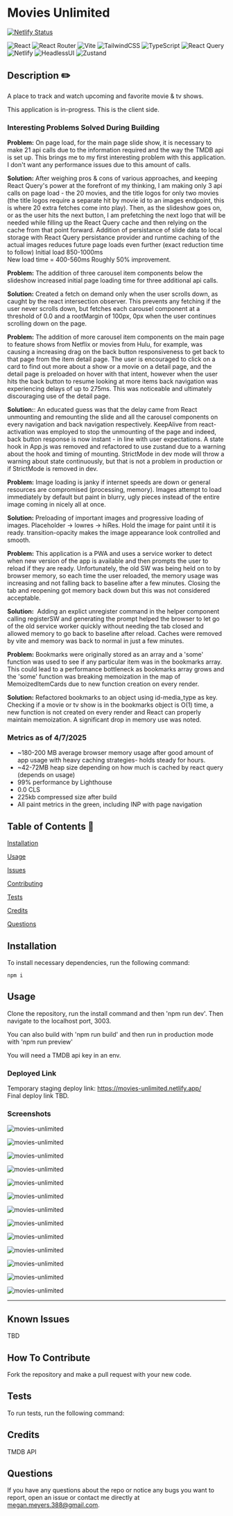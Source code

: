 # Movies Unlimited

[![Netlify Status](https://api.netlify.com/api/v1/badges/36a5b248-ff33-41d8-9cec-1ae640723a50/deploy-status)](https://app.netlify.com/sites/movies-unlimited/deploys)

![React](https://img.shields.io/badge/react-%2320232a.svg?style=for-the-badge&logo=react&logoColor=%2361DAFB) ![React Router](https://img.shields.io/badge/React_Router-CA4245?style=for-the-badge&logo=react-router&logoColor=white) ![Vite](https://img.shields.io/badge/vite-%23646CFF.svg?style=for-the-badge&logo=vite&logoColor=white) ![TailwindCSS](https://img.shields.io/badge/tailwindcss-%2338B2AC.svg?style=for-the-badge&logo=tailwind-css&logoColor=white) ![TypeScript](https://img.shields.io/badge/typescript-%23007ACC.svg?style=for-the-badge&logo=typescript&logoColor=white) ![React Query](https://img.shields.io/badge/-React%20Query-FF4154?style=for-the-badge&logo=react%20query&logoColor=white) ![Netlify](https://img.shields.io/badge/Netlify-00C7B7?style=for-the-badge&logo=netlify&logoColor=white) ![HeadlessUI](https://img.shields.io/badge/Headless%20UI-66E3FF.svg?style=for-the-badge&logo=Headless-UI&logoColor=black) ![Zustand](https://img.shields.io/badge/react%20zustand-%2320232a.svg?style=for-the-badge&logo=react&logoColor=%2361DAFB)

## Description ✏️

A place to track and watch upcoming and favorite movie & tv shows.

This application is in-progress. This is the client side.

### Interesting Problems Solved During Building

**Problem:** On page load, for the main page slide show, it is necessary to make 21 api calls due to the information required and the way the TMDB api is set up. This brings me to my first interesting problem with this application. I don't want any performance issues due to this amount of calls.

**Solution:** After weighing pros & cons of various approaches, and keeping React Query's power at the forefront of my thinking, I am making only 3 api calls on page load - the 20 movies, and the title logos for only two movies (the title logos require a separate hit by movie id to an images endpoint, this is where 20 extra fetches come into play). Then, as the slideshow goes on, or as the user hits the next button, I am prefetching the next logo that will be needed while filling up the React Query cache and then relying on the cache from that point forward. Addition of persistance of slide data to local storage with React Query persistance provider and runtime caching of the actual images reduces future page loads even further (exact reduction time to follow)
Initial load 850-1000ms  
 New load time = 400-560ms Roughly 50% improvement.

**Problem:** The addition of three carousel item components below the slideshow increased initial page loading time for three additional api calls.

**Solution:** Created a fetch on demand only when the user scrolls down, as caught by the react intersection observer. This prevents any fetching if the user never scrolls down, but fetches each carousel component at a threshold of 0.0 and a rootMargin of 100px, 0px when the user continues scrolling down on the page.

**Problem:** The addition of more carousel item components on the main page to feature shows from Netflix or movies from Hulu, for example, was causing a increasing drag on the back button responsiveness to get back to that page from the item detail page. The user is encouraged to click on a card to find out more about a show or a movie on a detail page, and the detail page is preloaded on hover with that intent, however when the user hits the back button to resume looking at more items back navigation was experiencing delays of up to 275ms. This was noticeable and ultimately discouraging use of the detail page.

**Solution:**: An educated guess was that the delay came from React unmounting and remounting the slide and all the carousel components on every navigation and back navigation respectively. KeepAlive from react-activation was employed to stop the unmounting of the page and indeed, back button response is now instant - in line with user expectations. A state hook in App.js was removed and refactored to use zustand due to a warning about the hook and timing of mounting. StrictMode in dev mode will throw a warning about state continuously, but that is not a problem in production or if StrictMode is removed in dev.

**Problem:** Image loading is janky if internet speeds are down or general resources are compromised (processing, memory). Images attempt to load immediately by default but paint in blurry, ugly pieces instead of the entire image coming in nicely all at once.

**Solution:** Preloading of important images and progressive loading of images. Placeholder -> lowres -> hiRes. Hold the image for paint until it is ready. transition-opacity makes the image appearance look controlled and smooth.

**Problem:** This application is a PWA and uses a service worker to detect when new version of the app is available and then prompts the user to reload if they are ready. Unfortunately, the old SW was being held on to by browser memory, so each time the user reloaded, the memory usage was increasing and not falling back to baseline after a few minutes. Closing the tab and reopening got memory back down but this was not considered acceptable.

**Solution:**  Adding an explict unregister command in the helper component calling registerSW and generating the prompt helped the browser to let go of the old service worker quickly without needing the tab closed and allowed memory to go back to baseline after reload. Caches were removed by vite and memory was back to normal in just a few minutes. 

**Problem:** Bookmarks were originally stored as an array and a 'some' function was used to see if any particular item was in the bookmarks array. This could lead to a performance bottleneck as bookmarks array grows and the 'some' function was breaking memoization in the map of MemoizedItemCards due to new function creation on every render.

**Solution:** Refactored bookmarks to an object using id-media_type as key. Checking if a movie or tv show is in the bookmarks object is O(1) time, a new function is not created on every render and React can properly maintain memoization. A significant drop in memory use was noted.



### Metrics as of 4/7/2025

- ~180-200 MB average browser memory usage after good amount of app usage with heavy caching strategies- holds steady for hours.
- ~42-72MB heap size depending on how much is cached by react query (depends on usage)
- 99% performance by Lighthouse
- 0.0 CLS
- 225kb compressed size after build
- All paint metrics in the green, including INP with page navigation

## Table of Contents 📖

[Installation](#installation)

[Usage](#usage)

[Issues](#known-issues)

[Contributing](#how-to-contribute)

[Tests](#tests)

[Credits](#credits)

[Questions](#questions)

## Installation

To install necessary dependencies, run the following command:

```
npm i
```

## Usage

Clone the repository, run the install command and then 'npm run dev'. Then navigate to the localhost port, 3003.

You can also build with 'npm run build' and then run in production mode with 'npm run preview'

You will need a TMDB api key in an env.

### Deployed Link

Temporary staging deploy link: https://movies-unlimited.netlify.app/ <br/>
Final deploy link TBD.

### Screenshots

![movies-unlimited](src/assets/images/main-slide.png)

![movies-unlimited](src/assets/images/main-cont.png)

![movies-unlimited](src/assets/images/main.png)

![movies-unlimited](src/assets/images/discover.png)

![movies-unlimited](src/assets/images/trending.png)

![movies-unlimited](src/assets/images/searchitems.png)

![movies-unlimited](src/assets/images/searchpeople.png)

![movies-unlimited](src/assets/images/watch.png)

![movies-unlimited](src/assets/images/watch-tv.png)

![movies-unlimited](src/assets/images/watch-movie.png)

![movies-unlimited](src/assets/images/item.png)

![movies-unlimited](src/assets/images/cast.png)

![movies-unlimited](src/assets/images/castwork.png)

---

## Known Issues

TBD

## How To Contribute

Fork the repository and make a pull request with your new code.

## Tests

To run tests, run the following command:

## Credits

TMDB API

## Questions

If you have any questions about the repo or notice any bugs you want to report, open an issue or contact me directly at megan.meyers.388@gmail.com.
